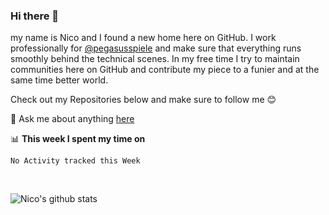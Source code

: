 ### Hi there 👋
my name is Nico and I found a new home here on GitHub. I work professionally for [@pegasusspiele](https://github.com/pegasusspiele) and make sure that everything runs smoothly behind the technical scenes. In my free time I try to maintain communities here on GitHub and contribute my piece to a funier and at the same time better world.

Check out my Repositories below and make sure to follow me 😊

💬 Ask me about anything [here](https://github.com/gruselhaus/gruselhaus/issues)

📊 **This week I spent my time on**
<!--START_SECTION:waka-->
```text
No Activity tracked this Week
```
<!--END_SECTION:waka-->

<br>

![Nico's github stats](https://github-readme-stats.vercel.app/api?username=gruselhaus&show_icons=true)
